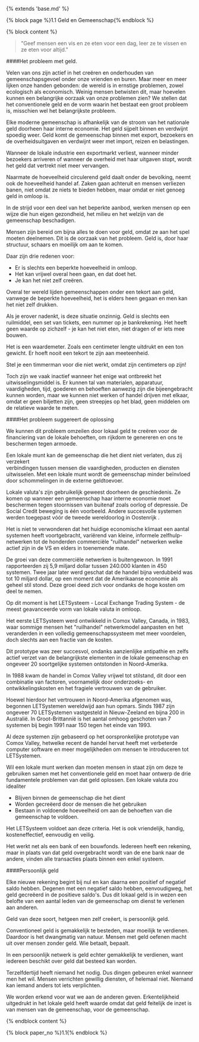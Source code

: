 {% extends 'base.md' %}

{% block page %}1.1 Geld en Gemeenschap{% endblock %}

{% block content %}

> "Geef mensen een vis en ze eten voor een dag, leer ze te vissen en ze eten voor altijd."

####Het probleem met geld.

Velen van ons zijn actief in het creëren en onderhouden van gemeenschapsgevoel
onder onze vrienden en buren. Maar meer en meer lijken onze handen gebonden:
de wereld is in ernstige problemen, zowel ecologisch als economisch.
Weinig mensen betwisten dit, maar hoevelen kunnen
een belangrijke oorzaak van onze problemen zien? We stellen dat het conventionele
geld en de vorm waarin het bestaat een groot probleem is,
misschien wel het belangrijkste probleem.

Elke moderne gemeenschap is afhankelijk van de stroom van het nationale geld
doorheen haar interne economie. Het geld sijpelt binnen en verdwijnt spoedig weer.
Geld komt de gemeenschap binnen met export, bezoekers en de overheidsuitgaven
en verdwijnt weer met import, reizen en belastingen.

Wanneer de lokale industrie een exportmarkt verliest, wanneer minder bezoekers arriveren
of wanneer de overheid met haar uitgaven stopt, wordt het geld dat vertrekt 
niet meer vervangen.

Naarmate de hoeveelheid circulerend geld daalt onder de bevolking, 
neemt ook de hoeveelheid
handel af. Zaken gaan achteruit en mensen verliezen banen, 
niet omdat ze niets te bieden hebben,
maar omdat er niet genoeg geld in omloop is.

In de strijd voor een deel van het beperkte aanbod, werken mensen op een wijze
die hun eigen gezondheid, het milieu en het welzijn van de gemeenschap beschadigen.

Mensen zijn bereid om bijna alles te doen voor geld, omdat ze aan het spel 
moeten deelnemen.
Dit is de oorzaak van het probleem. Geld is, door haar structuur,
schaars en moeilijk om aan te komen.

Daar zijn drie redenen voor:

* Er is slechts een beperkte hoeveelheid in omloop.
* Het kan vrijwel overal heen gaan, en dat doet het.
* Je kan het niet zelf creëren.

Overal ter wereld lijden gemeenschappen onder een tekort aan geld,
vanwege de beperkte hoeveelheid, het is elders heen gegaan en men
kan het niet zelf drukken.

Als je erover nadenkt, is deze situatie onzinnig. Geld is slechts een
ruilmiddel, een set van tickets, een nummer op je bankrekening. Het heeft
geen waarde op zichzelf - je kan het niet eten, niet dragen of er iets mee bouwen.

Het is een waardemeter. Zoals een centimeter lengte uitdrukt en een ton gewicht.
Er hoeft nooit een tekort te zijn aan meeteenheid.

Stel je een timmerman voor die niet werkt, omdat zijn centimeters op zijn!

Toch zijn we vaak inactief wanneer het enige wat ontbreekt het 
uitwisselingsmiddel is. Er kunnen tal van materialen, apparatuur, vaardigheden, 
tijd, goederen en behoeften aanwezig zijn die bijeengebracht kunnen worden, 
maar we kunnen niet werken of handel drijven met elkaar, omdat er geen
biljetten zijn, geen streepjes op het blad, geen middelen om de relatieve 
waarde te meten.

####Het probleem suggereert de oplossing

We kunnen dit probleem omzeilen door lokaal geld te creëren voor de 
financiering van de lokale behoeften, om rijkdom te genereren en ons te 
beschermen tegen armoede.

Een lokale munt kan de gemeenschap die het dient niet verlaten, dus zij verzekert  
verbindingen tussen mensen die vaardigheden, producten en diensten uitwisselen. Met een
lokale munt wordt de gemeenschap minder beïnvloed door schommelingen in de
externe geldtoevoer.

Lokale valuta's zijn gebruikelijk geweest doorheen de geschiedenis. Ze komen op 
wanneer een gemeenschap haar interne economie moet beschermen tegen 
stoornissen van buitenaf zoals oorlog of depressie. De Social Credit beweging 
is één voorbeeld.
Andere succesvolle systemen werden toegepast vóór de tweede wereldoorlog in 
Oostenrijk .

Het is niet te verwonderen dat het huidige economische klimaat een aantal 
systemen heeft voortgebracht,
variërend van kleine, informele zelfhulp-netwerken tot de honderden
commerciële "ruilhandel" netwerken welke actief zijn in de VS en elders 
in toenemende mate.

De groei van deze commerciële netwerken is buitengewoon. In 1991 rapporteerden 
zij 5,9 miljard dollar tussen 240.000 klanten in 450 systemen. Twee jaar later 
werd geschat dat de handel bijna verdubbeld was tot 10 miljard dollar, op een 
moment dat de Amerikaanse economie als geheel stil stond. Deze groei deed zich 
voor ondanks de hoge kosten om deel te nemen.

Op dit moment is het LETSysteem - Local Exchange Trading System - de meest 
geavanceerde vorm van lokale valuta in omloop.

Het eerste LETSysteem werd ontwikkeld in Comox Valley, Canada, in 1983,
waar sommige mensen het "ruilhandel" netwerkmodel aanpasten en het veranderden 
in een volledig gemeenschapssysteem met meer voordelen, doch slechts aan een 
fractie van de kosten.

Dit prototype was zeer succesvol, ondanks aanzienlijke antipathie en
zelfs actief verzet van de belangrijkste elementen in de lokale gemeenschap en
ongeveer 20 soortgelijke systemen ontstonden in Noord-Amerika.

In 1988 kwam de handel in Comox Valley vrijwel tot stilstand, dit door een 
combinatie van factoren, voornamelijk door onderzoeks- en ontwikkelingskosten 
en het fragiele vertrouwen van de gebruiker.

Hoewel hierdoor het vertrouwen in Noord-Amerika afgenomen was, begonnen LETSystemen
wereldwijd aan hun opmars. Sinds 1987 zijn ongeveer 70 LETSystemen vastgesteld 
in Nieuw-Zeeland en bijna 200 in Australië. In Groot-Brittannië is het aantal 
omhoog geschoten van 7 systemen bij begin 1991 naar 150 tegen het einde 
van 1993.

Al deze systemen zijn gebaseerd op het oorspronkelijke prototype van 
Comox Valley, hetwelke recent de handel hervat heeft met verbeterde computer 
software en meer mogelijkheden om mensen te introduceren tot LETSystemen.

Wil een lokale munt werken dan moeten mensen in staat zijn om deze te 
gebruiken samen met het conventionele geld en moet haar ontwerp de 
drie fundamentele problemen van dat geld oplossen.
Een lokale valuta zou idealiter

* Blijven binnen de gemeenschap die het dient
* Worden gecreëerd door de mensen die het gebruiken
* Bestaan in voldoende hoeveelheid om aan de behoeften van die gemeenschap te voldoen.

Het LETSysteem voldoet aan deze criteria. Het is ook vriendelijk, handig, kosteneffectief,
eenvoudig en veilig.

Het werkt net als een bank of een bouwfonds. Iedereen heeft een rekening,
maar in plaats van dat geld overgebracht wordt van de ene bank naar de andere,
vinden alle transacties plaats binnen een enkel systeem.

####Persoonlijk geld

Elke nieuwe rekening begint bij nul en kan daarna een positief of negatief saldo 
hebben. Degenen met een negatief saldo hebben, eenvoudigweg, het geld gecreëerd 
in de positieve saldo's.
Dus dit lokaal geld is in wezen een belofte van een aantal leden van de 
gemeenschap om dienst te verlenen aan anderen.

Geld van deze soort, hetgeen men zelf creëert, is persoonlijk geld.

Conventioneel geld is gemakkelijk te besteden, maar moeilijk te verdienen. Daardoor is
het dwangmatig van natuur. Mensen met geld oefenen macht uit over mensen zonder geld.
Wie betaalt, bepaalt.

In een persoonlijk netwerk is geld echter gemakkelijk te verdienen, want iedereen 
beschikt over geld dat besteed kan worden.

Terzelfdertijd heeft niemand het nodig. Dus dingen gebeuren enkel wanneer men het wil.
Mensen verrichten gewillig diensten, of helemaal niet. Niemand kan iemand anders 
tot iets verplichten.

We worden erkend voor wat we aan de anderen geven. Erkentelijkheid uitgedrukt 
in het lokale geld heeft waarde omdat dat geld feitelijk de inzet is van mensen 
van de gemeenschap, voor de gemeenschap.

{% endblock content %}

{% block paper_no %}1.1{% endblock %}
